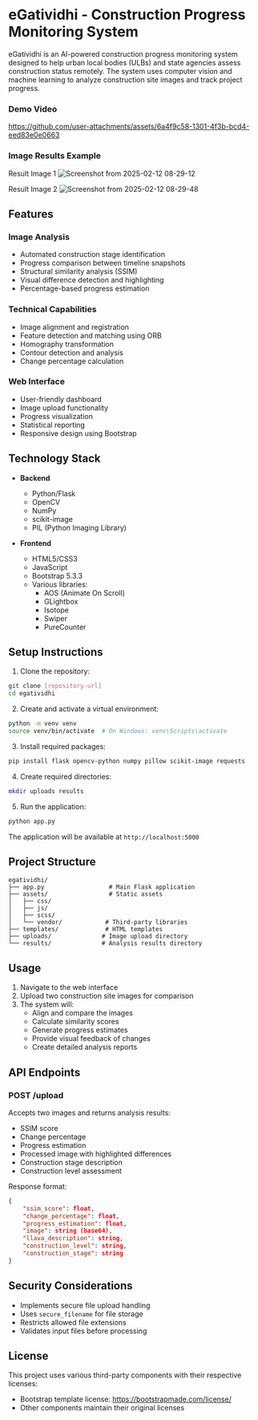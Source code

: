# eGatividhi - Construction Progress Monitoring System

eGatividhi is an AI-powered construction progress monitoring system designed to help urban local bodies (ULBs) and state agencies assess construction status remotely. The system uses computer vision and machine learning to analyze construction site images and track project progress.

### Demo Video

https://github.com/user-attachments/assets/6a4f9c58-1301-4f3b-bcd4-eed83e0e0663



### Image Results Example

Result Image 1 
![Screenshot from 2025-02-12 08-29-12](https://github.com/user-attachments/assets/6e062a14-5d8c-4afe-bf14-eca24f07e6a0)

Result Image 2
![Screenshot from 2025-02-12 08-29-48](https://github.com/user-attachments/assets/fe0b70a6-8f12-4c8d-a22a-242bf82753f2)



## Features

### Image Analysis
- Automated construction stage identification
- Progress comparison between timeline snapshots
- Structural similarity analysis (SSIM)
- Visual difference detection and highlighting
- Percentage-based progress estimation

### Technical Capabilities
- Image alignment and registration
- Feature detection and matching using ORB
- Homography transformation
- Contour detection and analysis
- Change percentage calculation

### Web Interface
- User-friendly dashboard
- Image upload functionality
- Progress visualization
- Statistical reporting
- Responsive design using Bootstrap

## Technology Stack

- **Backend**
  - Python/Flask
  - OpenCV
  - NumPy
  - scikit-image
  - PIL (Python Imaging Library)

- **Frontend**
  - HTML5/CSS3
  - JavaScript
  - Bootstrap 5.3.3
  - Various libraries:
    - AOS (Animate On Scroll)
    - GLightbox
    - Isotope
    - Swiper
    - PureCounter

## Setup Instructions

1. Clone the repository:
```bash
git clone [repository-url]
cd egatividhi
```

2. Create and activate a virtual environment:
```bash
python -m venv venv
source venv/bin/activate  # On Windows: venv\Scripts\activate
```

3. Install required packages:
```bash
pip install flask opencv-python numpy pillow scikit-image requests
```

4. Create required directories:
```bash
mkdir uploads results
```

5. Run the application:
```bash
python app.py
```

The application will be available at `http://localhost:5000`

## Project Structure

```
egatividhi/
├── app.py                  # Main Flask application
├── assets/                 # Static assets
│   ├── css/
│   ├── js/
│   ├── scss/
│   └── vendor/            # Third-party libraries
├── templates/             # HTML templates
├── uploads/              # Image upload directory
└── results/              # Analysis results directory
```

## Usage

1. Navigate to the web interface
2. Upload two construction site images for comparison
3. The system will:
   - Align and compare the images
   - Calculate similarity scores
   - Generate progress estimates
   - Provide visual feedback of changes
   - Create detailed analysis reports

## API Endpoints

### POST /upload
Accepts two images and returns analysis results:
- SSIM score
- Change percentage
- Progress estimation
- Processed image with highlighted differences
- Construction stage description
- Construction level assessment

Response format:
```json
{
    "ssim_score": float,
    "change_percentage": float,
    "progress_estimation": float,
    "image": string (base64),
    "llava_description": string,
    "construction_level": string,
    "construction_stage": string
}
```

## Security Considerations

- Implements secure file upload handling
- Uses `secure_filename` for file storage
- Restricts allowed file extensions
- Validates input files before processing


## License

This project uses various third-party components with their respective licenses:
- Bootstrap template license: https://bootstrapmade.com/license/
- Other components maintain their original licenses
